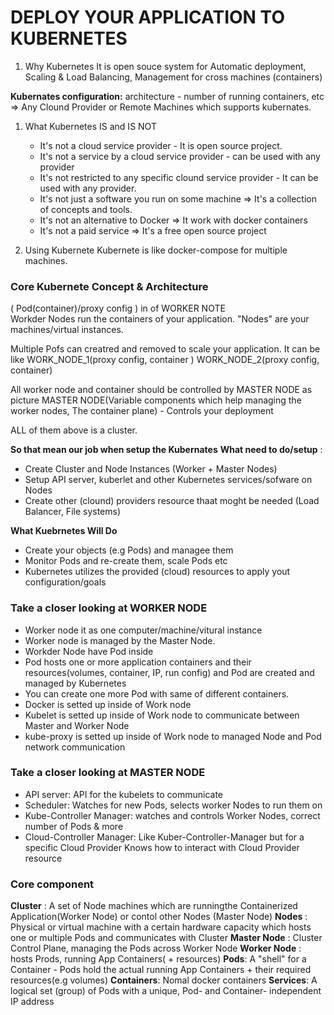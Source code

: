 # DEPLOY YOUR APPLICATION TO KUBERNETES
 1. Why Kubernetes
 It is open souce system for Automatic deployment, Scaling & Load Balancing, Management for cross machines (containers)

**Kubernates configuration:** architecture - number of running containers, etc => Any Clound Provider or Remote Machines which supports kubernates.

1. What Kubernetes IS and IS NOT
   - It's not a cloud service provider - It is open source project.
   - It's not a service by a cloud service provider - can be used with any provider
   - It's not restricted to any specific clound service provider  - It can be used with any provider.
   - It's not just a software you run on some machine => It's a collection of concepts and tools.
   - It's not an alternative to Docker => It work with docker containers
   - It's not a paid service => It's a free open source project

2. Using Kubernete
   Kubernete is like docker-compose for multiple machines.

### Core Kubernete Concept & Architecture
 ( Pod(container)/proxy config ) in of WORKER NOTE  
 Workder Nodes run the containers of your application.
 "Nodes" are your machines/virtual instances.

 Multiple Pofs can creatred and removed to scale your application. It can be like WORK_NODE_1(proxy config, container ) WORK_NODE_2(proxy config, container)

 All worker node and container should be controlled by MASTER NODE as picture
 MASTER NODE(Variable components which help managing the worker nodes, The container plane)    - Controls your deployment

 ALL of them above is a cluster.


**So that mean our job when setup the Kubernates**
**What need to do/setup** : 
 - Create Cluster and Node Instances (Worker + Master Nodes)
 - Setup API server, kuberlet and other Kubernetes services/sofware on Nodes
 - Create other (clound) providers resource thaat moght be needed (Load Balancer, File systems)

**What Kuebrnetes Will Do**
 - Create your objects (e.g Pods) and managee them
 - Monitor Pods and re-create them, scale Pods etc
 - Kubernetes utilizes the provided (cloud) resources to apply yout configuration/goals


### Take a closer looking at WORKER NODE
- Worker node it as one computer/machine/vitural instance 
- Worker node is managed by the Master Node.
- Workder Node have Pod inside
- Pod hosts one or more application containers and their resources(volumes, container, IP, run config) and Pod are created and managed by Kubernetes
- You can create one more Pod with same of different containers.
- Docker is setted up inside of Work node
- Kubelet is setted up inside of Work node to communicate between Master and Worker Node
- kube-proxy is setted up inside of Work node to managed Node and Pod network communication

### Take a closer looking at MASTER NODE
- API server: API for the kubelets to communicate
- Scheduler: Watches for new Pods, selects worker Nodes to run them on
- Kube-Controller Manager: watches and controls Worker Nodes, correct number of Pods & more
- Cloud-Controller Manager: Like Kuber-Controller-Manager but for a specific Cloud Provider Knows how to interact with Cloud Provider resource

### Core component
**Cluster** : A set of Node machines which are runningthe Containerized  Application(Worker Node) or contol other Nodes (Master Node)
**Nodes** :  Physical or virtual machine with a certain hardware capacity which hosts one or multiple Pods and communicates with Cluster
   **Master Node** : Cluster Control Plane, managing the Pods across Worker Node
   **Worker Node** : hosts Prods, running App Containers( + resources)
   **Pods**: A "shell" for a Container -  Pods hold the actual running App Containers + their required resources(e.g volumes)
**Containers**: Nomal docker containers
**Services**: A logical set (group) of Pods with a unique, Pod- and Container- independent IP address



